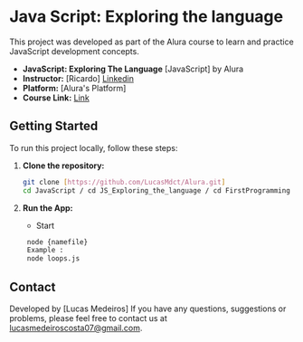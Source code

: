 
# Java Script: Exploring the language

This project was developed as part of the Alura course to learn and practice JavaScript development concepts.

- **JavaScript: Exploring The Language** [JavaScript] by Alura
- **Instructor:** [Ricardo] [Linkedin](https://www.linkedin.com/in/ricardo-bugan-b0581379/)
- **Platform:** [Alura's Platform]
- **Course Link:** [Link](https://cursos.alura.com.br/course/javascript-introducao)

## Getting Started

To run this project locally, follow these steps:

1. **Clone the repository:**

   ```sh
   git clone [https://github.com/LucasMdct/Alura.git]
   cd JavaScript / cd JS_Exploring_the_language / cd FirstProgramming

2. **Run the App:**

   - Start
   ```sh
    node {namefile} 
    Example :
    node loops.js
   ```

## Contact

Developed by [Lucas Medeiros]
If you have any questions, suggestions or problems, please feel free to contact us at [lucasmedeiroscosta07@gmail.com](mailto:lucasmedeiroscosta07@gmail.com).
